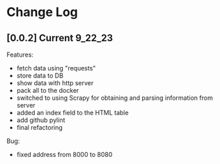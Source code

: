 # Change Log
## [0.0.2] Current 9_22_23
Features:
- fetch data using "requests"
- store data to DB
- show data with http server 
- pack all to the docker
- switched to using Scrapy for obtaining and parsing information from server
- added an index field to the HTML table
- add github pylint
- final refactoring

Bug:
- fixed address from 8000 to 8080